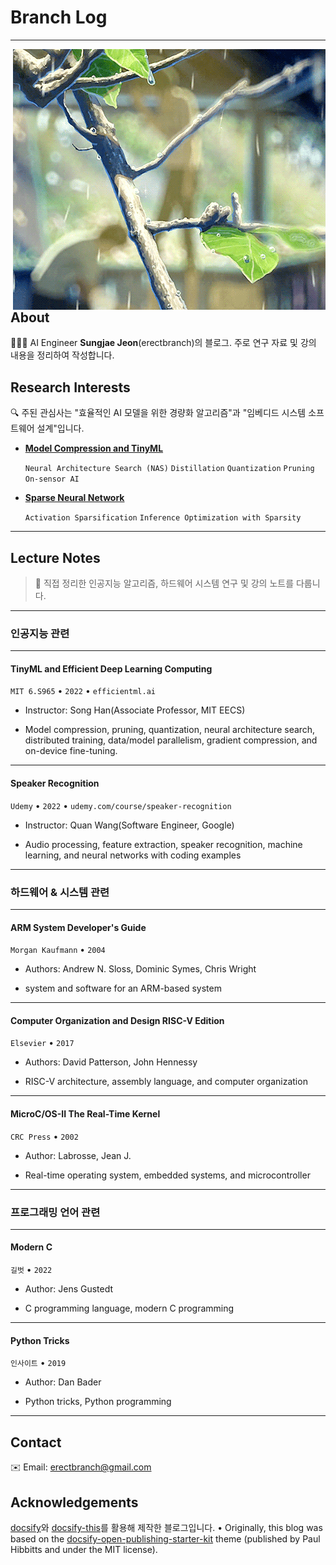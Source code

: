 # Branch Log

---

<img style="float: right; margin: auto;" src="images/branch.gif"/>

## About

🧑🏻‍💻 AI Engineer **Sungjae Jeon**(erectbranch)의 블로그. 주로 연구 자료 및 강의 내용을 정리하여 작성합니다.

## Research Interests

🔍 주된 관심사는 "효율적인 AI 모델을 위한 경량화 알고리즘"과 "임베디드 시스템 소프트웨어 설계"입니다.

- [**Model Compression and TinyML**](wip.md)

  `Neural Architecture Search (NAS)` `Distillation` `Quantization` `Pruning` `On-sensor AI`

- [**Sparse Neural Network**](wip.md)

  `Activation Sparsification` `Inference Optimization with Sparsity`

---

## Lecture Notes

> 📝 직접 정리한 인공지능 알고리즘, 하드웨어 시스템 연구 및 강의 노트를 다룹니다.

---

### 인공지능 관련

---

#### TinyML and Efficient Deep Learning Computing

`MIT 6.S965` • `2022` • `efficientml.ai`

- Instructor: Song Han(Associate Professor, MIT EECS)

- Model compression, pruning, quantization, neural architecture search, distributed training, data/model parallelism, gradient compression, and on-device fine-tuning.

---

#### Speaker Recognition

`Udemy` • `2022` • `udemy.com/course/speaker-recognition`

- Instructor: Quan Wang(Software Engineer, Google)

- Audio processing, feature extraction, speaker recognition, machine learning, and neural networks with coding examples

---

### 하드웨어 & 시스템 관련

---

#### ARM System Developer's Guide

`Morgan Kaufmann` • `2004`

- Authors: Andrew N. Sloss, Dominic Symes, Chris Wright

- system and software for an ARM-based system

---

#### Computer Organization and Design RISC-V Edition

`Elsevier` • `2017`

- Authors: David Patterson, John Hennessy

- RISC-V architecture, assembly language, and computer organization

---

#### MicroC/OS-II The Real-Time Kernel

`CRC Press` • `2002`

- Author: Labrosse, Jean J.

- Real-time operating system, embedded systems, and microcontroller

---

### 프로그래밍 언어 관련

---

#### Modern C

`길벗` • `2022`

- Author: Jens Gustedt

- C programming language, modern C programming

---

#### Python Tricks

`인사이트` • `2019`

- Author: Dan Bader

- Python tricks, Python programming

---

## Contact
✉️ Email: erectbranch@gmail.com

## Acknowledgements

[docsify](https://docsify.js.org/#/?id=docsify)와 [docsify-this](https://docsify-this.net/#/)를 활용해 제작한 블로그입니다. • Originally, this blog was based on the [docsify-open-publishing-starter-kit](https://github.com/hibbitts-design/docsify-open-publishing-starter-kit) theme (published by Paul Hibbitts and under the MIT license).